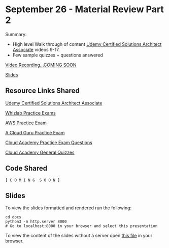 # September 26 - Material Review Part 2

Summary:  

- High level Walk through of content  [Udemy Certified Solutions Architect Associate](https://www.udemy.com/course/aws-certified-solutions-architect-associate-saa-c02/) videos 9-17.
- Few sample quizzes + questions answered


[Video Recording...COMING SOON]()

[Slides](https://techandtutus.com/aws-certification-resources/9-26_material_review_2.html#1)


## Resource Links Shared

[Udemy Certified Solutions Architect Associate](https://www.udemy.com/course/aws-certified-solutions-architect-associate-saa-c02/)

[Whizlab Practice Exams](https://www.whizlabs.com/aws-solutions-architect-associate/)

[AWS Practice Exam](https://www.aws.training/certification?src=exam-prep)

[A Cloud Guru Practice Exam](https://acloud.guru/learn/aws-certified-solutions-architect-associate)

[Cloud Academy Practice Exam Questions](https://cloudacademy.com/quiz/36025/)

[Cloud Academy General Quizzes](https://cloudacademy.com/library/amazon-web-services/quizzes/)

## Code Shared

`[ C O M I N G  S O O N ]`

## Slides

To view the slides formatted and rendered run the following:

  ```shell
  cd docs
  python3 -m http.server 8000
  # Go to localhost:8000 in your browser and select this presentation
  ```

To view the content of the slides without a server open [this file](../../../docs/9-26_material_review_2.html) in your browser.
